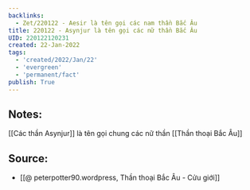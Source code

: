 ```yaml
---
backlinks:
  - Zet/220122 - Aesir là tên gọi các nam thần Bắc Âu
title: 220122 - Asynjur là tên gọi các nữ thần Bắc Âu
UID: 220122120231
created: 22-Jan-2022
tags:
  - 'created/2022/Jan/22'
  - 'evergreen'
  - 'permanent/fact'
publish: True
---
```

## Notes:
[[Các thần Asynjur]] là tên gọi chung các nữ thần [[Thần thoại Bắc Âu]]

## Source:
- [[@ peterpotter90.wordpress, Thần thoại Bắc Âu - Cửu giới]]


